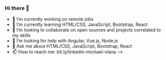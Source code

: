 ### Hi there 👋

- 🔭 I’m currently working on remote jobs
- 🌱 I’m currently learning HTML/CSS, JavaScript, Bootstrap, React
- 👯 I’m looking to collaborate on open sources and projects correlated to my skills
- 🤔 I’m looking for help with Angular, Vue.js, Node.js
- 💬 Ask me about HTML/CSS, JavaScript, Bootstrap, React
- 📫 How to reach me: bit.ly/linkedin-michael-viana
-->
